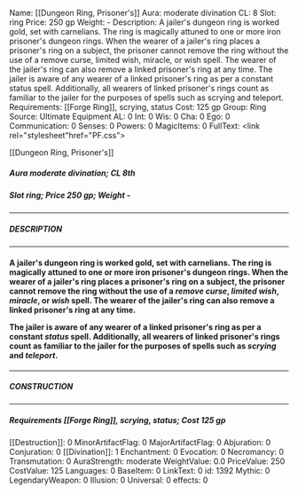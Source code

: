 Name: [[Dungeon Ring, Prisoner's]]
Aura: moderate divination
CL: 8
Slot: ring
Price: 250 gp
Weight: -
Description: A jailer's dungeon ring is worked gold, set with carnelians. The ring is magically attuned to one or more iron prisoner's dungeon rings. When the wearer of a jailer's ring places a prisoner's ring on a subject, the prisoner cannot remove the ring without the use of a remove curse, limited wish, miracle, or wish spell. The wearer of the jailer's ring can also remove a linked prisoner's ring at any time. The jailer is aware of any wearer of a linked prisoner's ring as per a constant status spell. Additionally, all wearers of linked prisoner's rings count as familiar to the jailer for the purposes of spells such as scrying and teleport.
Requirements: [[Forge Ring]], scrying, status
Cost: 125 gp
Group: Ring
Source: Ultimate Equipment
AL: 0
Int: 0
Wis: 0
Cha: 0
Ego: 0
Communication: 0
Senses: 0
Powers: 0
MagicItems: 0
FullText: <link rel="stylesheet"href="PF.css"><div class="heading"><p class="alignleft">[[Dungeon Ring, Prisoner's]]</p><div style="clear: both;"></div></div><div><h5><b>Aura </b>moderate divination; <b>CL </b>8th</h5><h5><b>Slot </b>ring; <b>Price </b>250 gp; <b>Weight </b>-</h5></div><hr/><div><h5><b>DESCRIPTION</b></h5></div><hr/><div><h4><p>A jailer's dungeon ring is worked gold, set with carnelians. The ring is magically attuned to one or more iron prisoner's dungeon rings. When the wearer of a jailer's ring places a prisoner's ring on a subject, the prisoner cannot remove the ring without the use of a <i>remove curse</i>, <i>limited <i>wish</i></i>, <i>miracle</i>, or <i>wish</i> spell. The wearer of the jailer's ring can also remove a linked prisoner's ring at any time. </p><p>The jailer is aware of any wearer of a linked prisoner's ring as per a constant <i>status</i> spell. Additionally, all wearers of linked prisoner's rings count as familiar to the jailer for the purposes of spells such as <i>scrying</i> and <i>teleport</i>.</p></h4></div><hr/><div><h5><b>CONSTRUCTION</b></h5></div><hr/><div><h5><b>Requirements </b>[[Forge Ring]], <i>scrying</i>, <i>status</i>; <b>Cost </b>125 gp</h5></div>
[[Destruction]]: 0
MinorArtifactFlag: 0
MajorArtifactFlag: 0
Abjuration: 0
Conjuration: 0
[[Divination]]: 1
Enchantment: 0
Evocation: 0
Necromancy: 0
Transmutation: 0
AuraStrength: moderate
WeightValue: 0.0
PriceValue: 250
CostValue: 125
Languages: 0
BaseItem: 0
LinkText: 0
id: 1392
Mythic: 0
LegendaryWeapon: 0
Illusion: 0
Universal: 0
effects: 0
